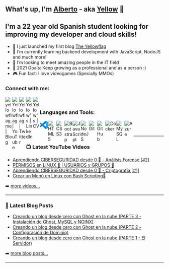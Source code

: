 ## What's up, I'm [Alberto][linkedin] - aka [Yellow][youtube] 👋


## I'm a 22 year old Spanish student looking for improving my developer and cloud skills!

- 🔭 I just launched my first blog [The Yellowflag][website]
- 🌱 I’m currently learning backend development with JavaScript, NodeJS and much more!
- 👯 I’m looking to meet amazing people in the IT field
- 🥅 2021 Goals: Keep growing as a professional and as a person :)
- 🎮 Fun fact: I love videogames (Specially MMOs)

### Connect with me:

[<img align="left" alt="yellowflag.me | Blog" width="22px" src="https://camo.githubusercontent.com/b28f335497c23c0f7700fe77a99fe45173da9d64c84b9a7cf81afdc0aad38819/68747470733a2f2f6564656e742e6769746875622e696f2f537570657254696e7949636f6e732f696d616765732f7376672f67686f73742e737667" />][website]
[<img align="left" alt="Yellowflag | YouTube" width="22px" src="https://camo.githubusercontent.com/d54e97f5edde790381f7e62b217410df33e066a0dc8f692f2fc6b25fc1768b0c/68747470733a2f2f6564656e742e6769746875622e696f2f537570657254696e7949636f6e732f696d616765732f7376672f796f75747562652e737667" />][youtube]
[<img align="left" alt="Yellowflag | Twitter" width="22px" src="https://camo.githubusercontent.com/35b0b8bfbd8840f35607fb56ad0a139047fd5d6e09ceb060c5c6f0a5abd1044c/68747470733a2f2f6564656e742e6769746875622e696f2f537570657254696e7949636f6e732f696d616765732f7376672f747769747465722e737667" />][twitter]
[<img align="left" alt="Yellow's | LinkedIn" width="22px" src="https://camo.githubusercontent.com/c8a9c5b414cd812ad6a97a46c29af67239ddaeae08c41724ff7d945fb4c047e5/68747470733a2f2f6564656e742e6769746875622e696f2f537570657254696e7949636f6e732f696d616765732f7376672f6c696e6b6564696e2e737667" />][linkedin]
[<img align="left" alt="Yellow's | CV" width="22px" src="https://raw.githubusercontent.com/yellowflagz/yellowflagz.github.io/gh-pages/cvicon3.svg" />][CV]

<br />

### Languages and Tools:

<a href='https://code.visualstudio.com/'><img align="left" alt="Visual Studio Code" width="26px" src="https://raw.githubusercontent.com/github/explore/80688e429a7d4ef2fca1e82350fe8e3517d3494d/topics/visual-studio-code/visual-studio-code.png" /></a>
<a href='https://developer.mozilla.org/en-US/docs/Web/HTML'><img align="left" alt="HTML5" width="26px" src="https://camo.githubusercontent.com/72e5df59529a42423d671ba4c02bfb327d917517bfff18595c5e5dc17a5abece/68747470733a2f2f6564656e742e6769746875622e696f2f537570657254696e7949636f6e732f696d616765732f7376672f68746d6c352e737667" /></a>
<a href='https://developer.mozilla.org/en-US/docs/Web/css'><img align="left" alt="CSS3" width="26px" src="https://camo.githubusercontent.com/b788527f604d8e727fcc90d721984125bced85c8a1c9f8da69c6c4a3e51df3c5/68747470733a2f2f6564656e742e6769746875622e696f2f537570657254696e7949636f6e732f696d616765732f7376672f637373332e737667" /></a>
<a href='https://getbootstrap.com/'><img align="left" alt="Bootstrap" width="26px" src="https://github.com/get-icon/geticon/blob/master/icons/bootstrap.svg" /></a>
<a href='https://developer.mozilla.org/es/docs/Web/JavaScript'><img align="left" alt="JavaScript" width="26px" src="https://github.com/get-icon/geticon/blob/master/icons/javascript.svg" /></a>
<a href='https://nodejs.org/es/'><img align="left" alt="NodeJS" width="26px" src="https://github.com/get-icon/geticon/blob/master/icons/nodejs-icon.svg" /></a>
<a href='https://git-scm.com/'><img align="left" alt="Git" width="26px" src="https://camo.githubusercontent.com/a7628672dbfd8720309680580dbfe8aff1d12a1bb2397b5c36cd10a56e08adf7/68747470733a2f2f6564656e742e6769746875622e696f2f537570657254696e7949636f6e732f696d616765732f7376672f6769742e737667" /></a>
<a href='https://github.com/yellowflagz'><img align="left" alt="GitHub" width="26px" src="https://camo.githubusercontent.com/b079fe922f00c4b86f1b724fbc2e8141c468794ce8adbc9b7456e5e1ad09c622/68747470733a2f2f6564656e742e6769746875622e696f2f537570657254696e7949636f6e732f696d616765732f7376672f6769746875622e737667" /></a>
<a href='https://www.docker.com/'><img align="left" alt="Docker" width="35px" src="https://github.com/gilbarbara/logos/blob/master/logos/docker-icon.svg" /></a>
<a href='https://www.mysql.com/'><img align="left" alt="MySQL" width="26px" src="https://github.com/get-icon/geticon/blob/master/icons/mysql.svg" /></a>
<a href='https://azure.microsoft.com/en-us/'><img align="left" alt="Azure" width="29px" src="https://github.com/get-icon/geticon/blob/master/icons/azure-icon.svg" /></a>

<br />
<br />

---

### 📺 Latest YouTube Videos

<!-- YOUTUBE:START -->
- [Aprendiendo CIBERSEGURIDAD desde 0 🚀 - Análisis Forense [#2]](https://youtu.be/Z0dsdr3tnB0)
- [PERMISOS en LINUX 🔐 | USUARIOS y GRUPOS 👥](https://www.youtube.com/watch?v=28FkQb1CwgI&t)
- [Aprendiendo CIBERSEGURIDAD desde 0 🚀 - Criptografía [#1]](https://www.youtube.com/watch?v=FPBmJypCuhs)
- [Crear un Menú en Linux con Bash Scripting💬](https://www.youtube.com/watch?v=WwGH6Y8BGU4)
<!-- YOUTUBE:END -->

➡️ [more videos...](https://www.youtube.com/channel/UCOgJ2yPWp83jN3en6-pZ56w)

---

### 📕 Latest Blog Posts

<!-- BLOG-POST-LIST:START -->
- [Creando un blog desde cero con Ghost en la nube (PARTE 3 - Instalación de Ghost, MySQL y NGINX)](https://blog.yellowflag.me/creando-blog-desde-cero-3/)
- [Creando un blog desde cero con Ghost en la nube (PARTE 2 - Configuración de Dominio)](https://blog.yellowflag.me/creando-blog-desde-cero-2/)
- [Creando un blog desde cero con Ghost en la nube (PARTE 1 - El Servidor)](https://blog.yellowflag.me/creando-blog-desde-cero-1/)
<!-- BLOG-POST-LIST:END -->

➡️ [more blog posts...](https://yellowflag.me)

---


[website]: https://yellowflag.me
[twitter]: https://twitter.com/yellowflagz
[youtube]: https://www.youtube.com/channel/UCOgJ2yPWp83jN3en6-pZ56w
[linkedin]: https://www.linkedin.com/in/alberto-cendan/
[CV]: https://cv.yellowflag.me/
